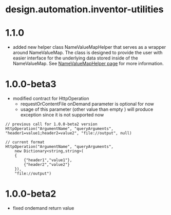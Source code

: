 

# design.automation.inventor-utilities

# 1.1.0
* added new helper class NameValueMapHelper that serves as a wrapper around NameValueMap. The class is designed to provide the user with easier interface for the underlying data stored inside of the NameValueMap.  See [NameValueMapHelper page](NameValueMapHelper.md) for more information.

# 1.0.0-beta3

* modified contract for HttpOperation
	* requestOrContentFile onDemand parameter is optional for now
	* usage of this parameter (other value than empty ) will produce exception since it is not supported now
	
```
// previous call for 1.0.0-beta2 version
HttpOperation("ArgumentName", "queryArguments", "header1=value1;header2=value2", "file://output", null)

// current format
HttpOperation("ArgumentName", "queryArguments", 
	new Dictionary<string,string>(
	{
		{"header1","value1"},
		{"header2","value2"}
	}),
	"file://output")
 ```

# 1.0.0-beta2

* fixed ondemand return value
